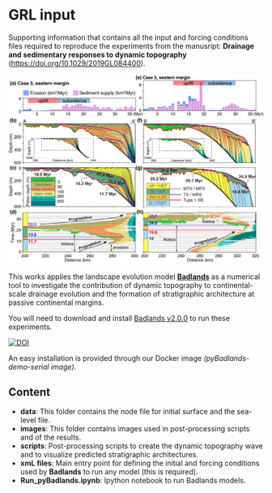 # GRL input


Supporting information that contains all the input and forcing conditions files required to reproduce the experiments from the manusript: **Drainage and sedimentary responses to dynamic topography** (https://doi.org/10.1029/2019GL084400).


<div align="center">
    <img width=700 src="https://github.com/XuesongDing/DynTopo_Stratigraphy_LEM/blob/master/images/Results/fig2.jpg" alt="Predicted stratal architecture from pyBadlands" title="Stratigraphic responses to dynamic topography wave"</img>
</div>

This works applies the landscape evolution model [**Badlands**](https://github.com/badlands-model/pyBadlands) as a numerical tool to investigate the contribution of dynamic topography to continental-scale drainage evolution and the formation of stratigraphic architecture at passive continental margins. 


You will need to download and install <a href='https://github.com/badlands-model/pyBadlands/releases' target="_blank">Badlands v2.0.0<a/> to run these experiments.

[![DOI](https://zenodo.org/badge/51286954.svg)](https://zenodo.org/badge/latestdoi/51286954)

An easy installation is provided through our Docker image _(pyBadlands-demo-serial image)_.

## Content

+ **data**: This folder contains the node file for initial surface and the sea-level file. 
+ **images**: This folder contains images used in post-processing scripts and of the results.
+ **scripts**: Post-processing scripts to create the dynamic topography wave and to visualize predicted stratigraphic architectures. 
+ **xmL files**: Main entry point for defining the initial and forcing conditions used by **Badlands** to run any model (this is required).
+ **Run_pyBadlands.ipynb**: Ipython notebook to run Badlands models.
